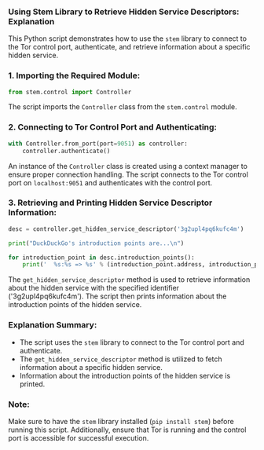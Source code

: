### **Using Stem Library to Retrieve Hidden Service Descriptors: Explanation**

This Python script demonstrates how to use the `stem` library to connect to the Tor control port, authenticate, and retrieve information about a specific hidden service.

### **1. Importing the Required Module:**
```python
from stem.control import Controller
```

The script imports the `Controller` class from the `stem.control` module.

### **2. Connecting to Tor Control Port and Authenticating:**
```python
with Controller.from_port(port=9051) as controller:
    controller.authenticate()
```

An instance of the `Controller` class is created using a context manager to ensure proper connection handling. The script connects to the Tor control port on `localhost:9051` and authenticates with the control port.

### **3. Retrieving and Printing Hidden Service Descriptor Information:**
```python
desc = controller.get_hidden_service_descriptor('3g2upl4pq6kufc4m')

print("DuckDuckGo's introduction points are...\n")

for introduction_point in desc.introduction_points():
    print('  %s:%s => %s' % (introduction_point.address, introduction_point.port, introduction_point.identifier))
```

The `get_hidden_service_descriptor` method is used to retrieve information about the hidden service with the specified identifier ('3g2upl4pq6kufc4m'). The script then prints information about the introduction points of the hidden service.

### **Explanation Summary:**
- The script uses the `stem` library to connect to the Tor control port and authenticate.
- The `get_hidden_service_descriptor` method is utilized to fetch information about a specific hidden service.
- Information about the introduction points of the hidden service is printed.

### **Note:**
Make sure to have the `stem` library installed (`pip install stem`) before running this script. Additionally, ensure that Tor is running and the control port is accessible for successful execution.

